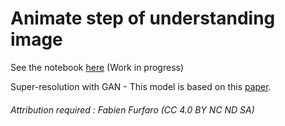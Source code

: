 # Animate step of understanding image

See the notebook [here](../notebook_computer-vision_ann.ipynb) (Work in progress)

Super-resolution with GAN - This model is based on this [paper](https://arxiv.org/abs/1609.04802).

###### Attribution required : Fabien Furfaro (CC 4.0 BY NC ND SA)